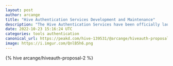```yaml
---
layout: post
author: arcange
title: "Hive Authentication Services Development and Maintenance"
description: "The Hive Authentication Services have been officially launched several months ago and I would like to thank everyone who has given their support and enabled its development."
date: 2022-10-23 15:16:24 UTC
categories: tools authentication
canonical_url: https://peakd.com/hive-139531/@arcange/hiveauth-proposal-2
image: https://i.imgur.com/QnlB5h6.png
---
```

{% hive arcange/hiveauth-proposal-2 %}
